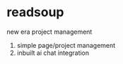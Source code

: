 # readsoup

new era project management

1. simple page/project management
2. inbuilt ai chat integration
